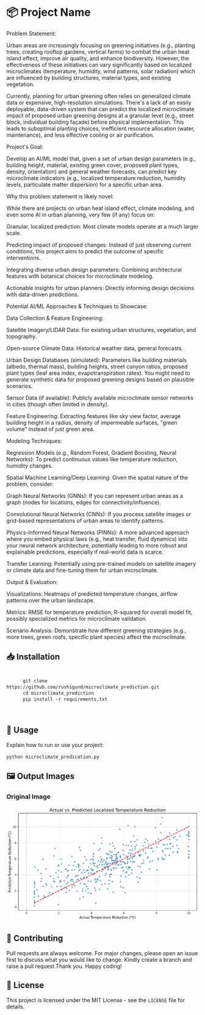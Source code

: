 <!DOCTYPE html>
<html lang="en">
<head>
  <meta charset="UTF-8">
  <meta name="viewport" content="width=device-width, initial-scale=1">

</head>
<body>

  <h1>📦 Project Name</h1>
  <p>
Problem Statement:

Urban areas are increasingly focusing on greening initiatives (e.g., planting trees, creating rooftop gardens, vertical farms) to combat the urban heat island effect, improve air quality, and enhance biodiversity. However, the effectiveness of these initiatives can vary significantly based on localized microclimates (temperature, humidity, wind patterns, solar radiation) which are influenced by building structures, material types, and existing vegetation.

Currently, planning for urban greening often relies on generalized climate data or expensive, high-resolution simulations. There's a lack of an easily deployable, data-driven system that can predict the localized microclimate impact of proposed urban greening designs at a granular level (e.g., street block, individual building façade) before physical implementation. This leads to suboptimal planting choices, inefficient resource allocation (water, maintenance), and less effective cooling or air purification.

Project's Goal:

Develop an AI/ML model that, given a set of urban design parameters (e.g., building height, material, existing green cover, proposed plant types, density, orientation) and general weather forecasts, can predict key microclimate indicators (e.g., localized temperature reduction, humidity levels, particulate matter dispersion) for a specific urban area.

Why this problem statement is likely novel:

While there are projects on urban heat island effect, climate modeling, and even some AI in urban planning, very few (if any) focus on:

Granular, localized prediction: Most climate models operate at a much larger scale.

Predicting impact of proposed changes: Instead of just observing current conditions, this project aims to predict the outcome of specific interventions.

Integrating diverse urban design parameters: Combining architectural features with botanical choices for microclimate modeling.

Actionable insights for urban planners: Directly informing design decisions with data-driven predictions.

Potential AI/ML Approaches & Techniques to Showcase:

Data Collection & Feature Engineering:

Satellite Imagery/LIDAR Data: For existing urban structures, vegetation, and topography.

Open-source Climate Data: Historical weather data, general forecasts.

Urban Design Databases (simulated): Parameters like building materials (albedo, thermal mass), building heights, street canyon ratios, proposed plant types (leaf area index, evapotranspiration rates). You might need to generate synthetic data for proposed greening designs based on plausible scenarios.

Sensor Data (if available): Publicly available microclimate sensor networks in cities (though often limited in density).

Feature Engineering: Extracting features like sky view factor, average building height in a radius, density of impermeable surfaces, "green volume" instead of just green area.

Modeling Techniques:

Regression Models (e.g., Random Forest, Gradient Boosting, Neural Networks): To predict continuous values like temperature reduction, humidity changes.

Spatial Machine Learning/Deep Learning: Given the spatial nature of the problem, consider:

Graph Neural Networks (GNNs): If you can represent urban areas as a graph (nodes for locations, edges for connectivity/influence).

Convolutional Neural Networks (CNNs): If you process satellite images or grid-based representations of urban areas to identify patterns.

Physics-Informed Neural Networks (PINNs): A more advanced approach where you embed physical laws (e.g., heat transfer, fluid dynamics) into your neural network architecture, potentially leading to more robust and explainable predictions, especially if real-world data is scarce.

Transfer Learning: Potentially using pre-trained models on satellite imagery or climate data and fine-tuning them for urban microclimate.

Output & Evaluation:

Visualizations: Heatmaps of predicted temperature changes, airflow patterns over the urban landscape.

Metrics: RMSE for temperature prediction, R-squared for overall model fit, possibly specialized metrics for microclimate validation.

Scenario Analysis: Demonstrate how different greening strategies (e.g., more trees, green roofs, specific plant species) affect the microclimate.
  </p>

  <h2>📥 Installation</h2>
  <pre>
    <code>
      git clone https://github.com/rushigund/microclimate_prediction.git
      cd microclimate_prediction
      pip install -r requirements.txt
    </code>
  </pre>

  <h2>🚀 Usage</h2>
  <p>Explain how to run or use your project:</p>
  <pre><code>python microclimate_predication.py</code></pre>

  <h2>🖼️ Output Images</h2>
  <div class="image-gallery">
    <h3>Original Image</h3>
    <img src="Dashbards/download.png" alt="Original Input Image">

  </div>

  <h2>🤝 Contributing</h2>
  <p>Pull requests are always welcome. For major changes, please open an issue first to discuss what you would like to change. Kindly create a branch and raise a pull request.Thank you. Happy coding!</p>

  <h2>📄 License</h2>
  <p>This project is licensed under the MIT License - see the <code>LICENSE</code> file for details.</p>

</body>
</html>
